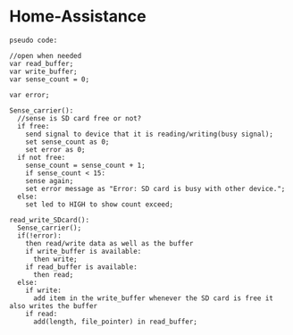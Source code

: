 # Home-Assistance

    pseudo code:
    
    //open when needed
    var read_buffer;
    var write_buffer;
    var sense_count = 0;

    var error;

    Sense_carrier():
      //sense is SD card free or not?
      if free:
        send signal to device that it is reading/writing(busy signal);
        set sense_count as 0;
        set error as 0;
      if not free:
        sense_count = sense_count + 1;
        if sense_count < 15:
        sense again;
        set error message as "Error: SD card is busy with other device.";
      else:
        set led to HIGH to show count exceed;

    read_write_SDcard():
      Sense_carrier();
      if(!error):
        then read/write data as well as the buffer
        if write_buffer is available:
          then write;
        if read_buffer is available:
          then read;
      else:
        if write:
          add item in the write_buffer whenever the SD card is free it also writes the buffer
        if read:
          add(length, file_pointer) in read_buffer;

